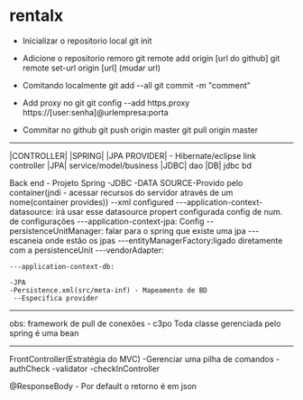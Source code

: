 # rentalx

- Inicializar o repositorio local
git init

- Adicione o repositorio remoro 
git remote add origin [url do github]
git remote set-url origin [url] (mudar url)
- Comitando localmente
git add --all
git commit -m "comment"

- Add proxy no git
git config --add https.proxy https://[user:senha]@urlempresa:porta

- Commitar no github
git push origin master
git pull origin master

 ------------------------------------------------------------

  |CONTROLLER|
    |SPRING|
 |JPA PROVIDER| - Hibernate/eclipse link       controller
     |JPA|                               service/model/business
     |JDBC|                                      dao
     |DB|                                       jdbc
                                                 bd
                                                
 
  Back end - Projeto Spring 
  -JDBC
  -DATA SOURCE-Provido pelo container(jndi - acessar recursos do servidor através de um nome(container provides))
  --xml configured
  ---application-context-datasource:  <bean id="dataSource" class="org.apache.commons.dbcp2.BasicDataSource"> irá usar esse datasource
                                      <property name="url" value="${db.url}"/> propert configurada
                                      <property name="initialSize" value="10"/>		config de num. de configurações	
	                                  	<property name="maxTotal" value="30"/>
	---application-context-jpa: Config 
	  --persistenceUnitManager: falar para o spring que existe uma jpa
	  ---<property name="packagesToScan" value="com.rentalx"/> escaneia onde estão os jpas
	  ---entityManagerFactory:ligado diretamente com a persistenceUnit
	  ---vendorAdapter:
	  
	---application-context-db:  
	
	-JPA
	-Persistence.xml(src/meta-inf) - Mapeamento de BD 
	 --Especifica provider
	                                  	
	                                  	
	                                  	
  ------------------------------------------------------------
  
  obs:
   framework de pull de conexões - c3po
   Toda classe gerenciada pelo spring é uma bean
   
   ------------------
   
   FrontController(Estratégia do MVC)
   -Gerenciar uma pilha de comandos	
   	-authCheck
   	-validator
   	-checkInController
   	
@ResponseBody - Por default o retorno é em json   	
